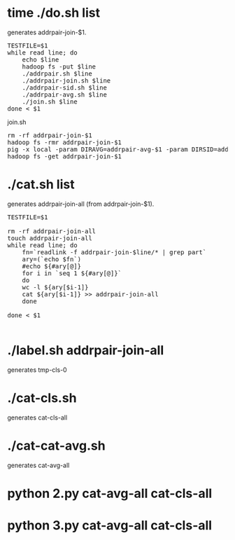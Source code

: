 # time ./do.sh list
generates addrpair-join-$1.

<pre>
TESTFILE=$1
while read line; do
    echo $line
    hadoop fs -put $line
    ./addrpair.sh $line
    ./addrpair-join.sh $line
    ./addrpair-sid.sh $line
    ./addrpair-avg.sh $line
    ./join.sh $line
done < $1
</pre>

join.sh
<pre>
rm -rf addrpair-join-$1
hadoop fs -rmr addrpair-join-$1
pig -x local -param DIRAVG=addrpair-avg-$1 -param DIRSID=addrpair-sid-$1 -param OUTPUTDIR=addrpair-join-$1 join.pig
hadoop fs -get addrpair-join-$1 
</pre>

# ./cat.sh list
generates addrpair-join-all (from addrpair-join-$1).

<pre>
TESTFILE=$1

rm -rf addrpair-join-all
touch addrpair-join-all
while read line; do
    fn=`readlink -f addrpair-join-$line/* | grep part`
    ary=(`echo $fn`)  
    #echo ${#ary[@]}
    for i in `seq 1 ${#ary[@]}`
    do
	wc -l ${ary[$i-1]}
	cat ${ary[$i-1]} >> addrpair-join-all
    done

done < $1

</pre>

# ./label.sh addrpair-join-all
generates tmp-cls-0

# ./cat-cls.sh
generates cat-cls-all

# ./cat-cat-avg.sh
generates cat-avg-all

# python 2.py cat-avg-all cat-cls-all
# python 3.py cat-avg-all cat-cls-all


